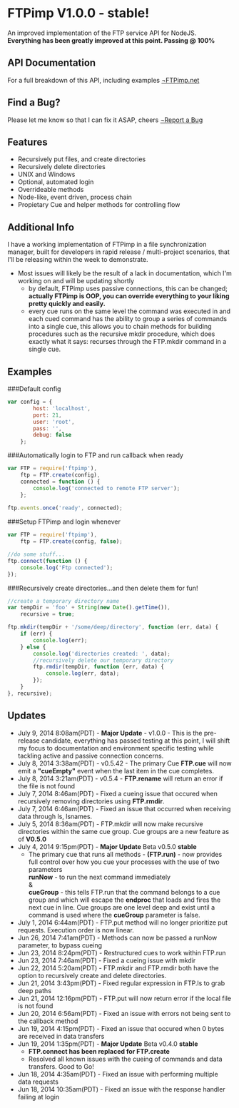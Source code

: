 
FTPimp V1.0.0 - stable!
=======================
An improved implementation of the FTP service API for NodeJS.
<br>
**Everything has been greatly improved at this point. Passing @ 100%**



API Documentation
-----------------
For a full breakdown of this API, including examples [&not;FTPimp.net](http://ftpimp.net)


Find a Bug?
-----------
Please let me know so that I can fix it ASAP, cheers 
[&not;Report a Bug](https://github.com/sparkida/ftpimp/issues)


Features
--------
- Recursively put files, and create directories
- Recursively delete directories
- UNIX and Windows
- Optional, automated login
- Overrideable methods
- Node-like, event driven, process chain
- Propietary Cue and helper methods for controlling flow
  


Additional Info
---------------
I have a working implementation of FTPimp in a file synchronization manager, built for developers in rapid release / multi-project scenarios, that I'll be releasing within the week to demonstrate.

* Most issues will likely be the result of a lack in documentation, which I'm working on and will be updating shortly
    - by default, FTPimp uses passive connections, this can be changed; **actually FTPimp is OOP, you can override everything to your liking pretty quickly and easily.**
    - every cue runs on the same level the command was executed in and each cued command has the ability to group a series of commands into a single cue, this allows you to chain methods for building procedures such as the recursive mkdir procedure, which does exactly what it says: recurses through the FTP.mkdir command in a single cue.



Examples
--------

###Default config
```javascript
var config = {
        host: 'localhost',
        port: 21,
        user: 'root',
        pass: '',
        debug: false
    };
```

###Automatically login to FTP and run callback when ready
```javascript
var FTP = require('ftpimp'),
    ftp = FTP.create(config),
    connected = function () {
        console.log('connected to remote FTP server');
    };
    
ftp.events.once('ready', connected);
```

###Setup FTPimp and login whenever
```javascript
var FTP = require('ftpimp'),
    ftp = FTP.create(config, false);

//do some stuff...
ftp.connect(function () {
    console.log('Ftp connected');
});
```

###Recursively create directories...and then delete them for fun!
```javascript
//create a temporary directory name
var tempDir = 'foo' + String(new Date().getTime()),
    recursive = true;

ftp.mkdir(tempDir + '/some/deep/directory', function (err, data) {
    if (err) {
        console.log(err);
    } else {
        console.log('directories created: ', data);
        //recursively delete our temporary directory
        ftp.rmdir(tempDir, function (err, data) {
            console.log(err, data);   
        });
    }
}, recursive);
```




Updates
-------
* July 9, 2014 8:08am(PDT) - **Major Update** - v1.0.0 - This is the pre-release candidate, everything has passed testing at this point, I will shift my focus to documentation and environment specific testing while tackling active and passive connection concerns. 
* July 8, 2014 3:38am(PDT) - v0.5.42 - The primary Cue **FTP.cue** will now emit a **"cueEmpty"** event when the last item in the cue completes.
* July 8, 2014 3:21am(PDT) - v0.5.4 - **FTP.rename** will return an error if the file is not found
* July 7, 2014 8:46am(PDT) - Fixed a cueing issue that occured when recursively removing directories using **FTP.rmdir**.
* July 7, 2014 6:46am(PDT) - Fixed an issue that occurred when receiving data through ls, lsnames.
* July 5, 2014 8:36am(PDT) - FTP.mkdir will now make recursive directories within the same cue group. Cue groups are a new feature as of **V0.5.0**
* July 4, 2014 9:15pm(PDT) - **Major Update** Beta v0.5.0 **stable**
    - The primary cue that runs all methods - **(FTP.run)** - now provides full control over how you cue your processes with the use of two parameters <br>**runNow** - to run the next command immediately <br>&<br>**cueGroup** - this tells FTP.run that the command belongs to a cue group and which will escape the **endproc** that loads and fires the next cue in line. Cue groups are one level deep and exist until a command is used where the **cueGroup** parameter is false.
* July 1, 2014 6:44am(PDT) - FTP.put method will no longer prioritize put requests. Execution order is now linear.
* Jun 26, 2014 7:41am(PDT) - Methods can now be passed a runNow parameter, to bypass cueing
* Jun 23, 2014 8:24pm(PDT) - Restructured cues to work within FTP.run
* Jun 23, 2014 7:46am(PDT) - Fixed a cueing issue with mkdir
* Jun 22, 2014 5:20am(PDT) - FTP.mkdir and FTP.rmdir both have the option to recursively create and delete directories.
* Jun 21, 2014 3:43pm(PDT) - Fixed regular expression in FTP.ls to grab deep paths
* Jun 21, 2014 12:16pm(PDT) - FTP.put will now return error if the local file is not found
* Jun 20, 2014 6:56am(PDT) - Fixed an issue with errors not being sent to the callback method
* Jun 19, 2014 4:15pm(PDT) - Fixed an issue that occured when 0 bytes are received in data transfers
* Jun 19, 2014 1:35pm(PDT) - **Major Update** Beta v0.4.0 **stable**
    - **FTP.connect has been replaced for FTP.create**
    - Resolved all known issues with the cueing of commands and data transfers. Good to Go!
* Jun 18, 2014 4:35am(PDT) - Fixed an issue with performing multiple data requests
* Jun 18, 2014 10:35am(PDT) - Fixed an issue with the response handler failing at login 
